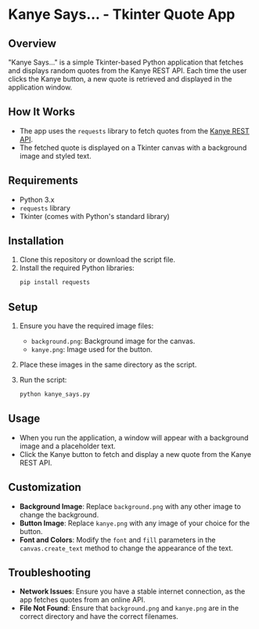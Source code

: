 # Kanye Says... - Tkinter Quote App

## Overview
"Kanye Says..." is a simple Tkinter-based Python application that fetches and displays random quotes from the Kanye REST API. Each time the user clicks the Kanye button, a new quote is retrieved and displayed in the application window.

## How It Works
- The app uses the `requests` library to fetch quotes from the [Kanye REST API](https://api.kanye.rest).
- The fetched quote is displayed on a Tkinter canvas with a background image and styled text.

## Requirements
- Python 3.x
- `requests` library
- Tkinter (comes with Python's standard library)

## Installation
1. Clone this repository or download the script file.
2. Install the required Python libraries:
    ```bash
    pip install requests
    ```

## Setup
1. Ensure you have the required image files:
    - `background.png`: Background image for the canvas.
    - `kanye.png`: Image used for the button.

2. Place these images in the same directory as the script.

3. Run the script:
    ```bash
    python kanye_says.py
    ```

## Usage
- When you run the application, a window will appear with a background image and a placeholder text.
- Click the Kanye button to fetch and display a new quote from the Kanye REST API.

## Customization
- **Background Image**: Replace `background.png` with any other image to change the background.
- **Button Image**: Replace `kanye.png` with any image of your choice for the button.
- **Font and Colors**: Modify the `font` and `fill` parameters in the `canvas.create_text` method to change the appearance of the text.

## Troubleshooting
- **Network Issues**: Ensure you have a stable internet connection, as the app fetches quotes from an online API.
- **File Not Found**: Ensure that `background.png` and `kanye.png` are in the correct directory and have the correct filenames.

